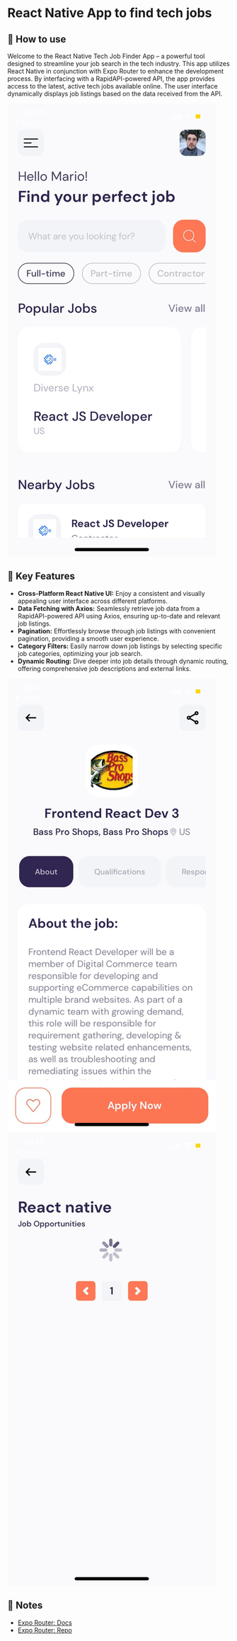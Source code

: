 # React Native App to find tech jobs

## 🚀 How to use
Welcome to the React Native Tech Job Finder App – a powerful tool designed to streamline your job search in the tech industry. This app utilizes React Native in conjunction with Expo Router to enhance the development process. By interfacing with a RapidAPI-powered API, the app provides access to the latest, active tech jobs available online. The user interface dynamically displays job listings based on the data received from the API.

![Home page](assets/rn_1.jpeg)


## 🚀 Key Features
- **Cross-Platform React Native UI:** Enjoy a consistent and visually appealing user interface across different platforms.
- **Data Fetching with Axios:** Seamlessly retrieve job data from a RapidAPI-powered API using Axios, ensuring up-to-date and relevant job listings.
- **Pagination:** Effortlessly browse through job listings with convenient pagination, providing a smooth user experience.
- **Category Filters:** Easily narrow down job listings by selecting specific job categories, optimizing your job search.
- **Dynamic Routing:** Dive deeper into job details through dynamic routing, offering comprehensive job descriptions and external links.

![Job Page](assets/rn_2.jpeg)
![New Page](assets/rn_3.jpeg)


## 📝 Notes

- [Expo Router: Docs](https://expo.github.io/router)
- [Expo Router: Repo](https://github.com/expo/router)
